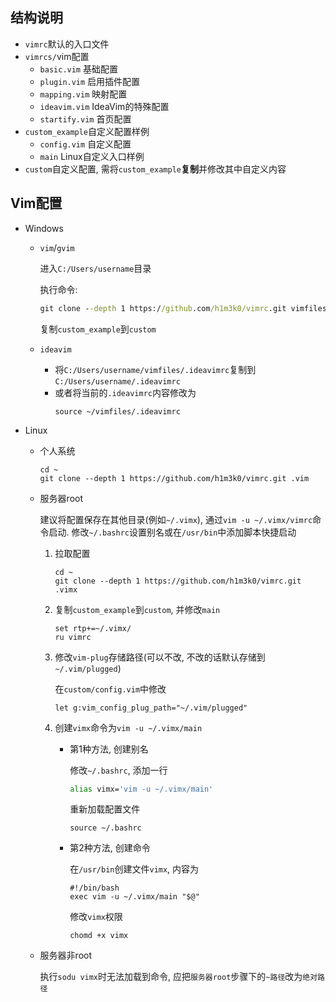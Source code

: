 ## 结构说明

- `vimrc`默认的入口文件
- `vimrcs/`vim配置
  - `basic.vim` 基础配置
  - `plugin.vim` 启用插件配置
  - `mapping.vim` 映射配置
  - `ideavim.vim` IdeaVim的特殊配置
  - `startify.vim` 首页配置
- `custom_example`自定义配置样例
  - `config.vim` 自定义配置
  - `main` Linux自定义入口样例
- `custom`自定义配置, 需将`custom_example`**复制**并修改其中自定义内容

## Vim配置

- Windows

  - `vim`/`gvim`

    进入`C:/Users/username`目录

    执行命令:

    ~~~bat
    git clone --depth 1 https://github.com/h1m3k0/vimrc.git vimfiles
    ~~~

    复制`custom_example`到`custom`

  - `ideavim`

    - 将`C:/Users/username/vimfiles/.ideavimrc`复制到`C:/Users/username/.ideavimrc`
    - 或者将当前的`.ideavimrc`内容修改为
      ~~~vimscript
      source ~/vimfiles/.ideavimrc
      ~~~

- Linux

  - 个人系统

    ~~~shell
    cd ~
    git clone --depth 1 https://github.com/h1m3k0/vimrc.git .vim
    ~~~

  - 服务器root

    建议将配置保存在其他目录(例如`~/.vimx`), 通过`vim -u ~/.vimx/vimrc`命令启动. 修改`~/.bashrc`设置别名或在`/usr/bin`中添加脚本快捷启动

    1. 拉取配置

       ~~~shell
       cd ~
       git clone --depth 1 https://github.com/h1m3k0/vimrc.git .vimx
       ~~~

    2. 复制`custom_example`到`custom`, 并修改`main`

       ~~~vimscript
       set rtp+=~/.vimx/
       ru vimrc
       ~~~
       
    3. 修改`vim-plug`存储路径(可以不改, 不改的话默认存储到`~/.vim/plugged`)

       在`custom/config.vim`中修改

       ~~~vimscript
       let g:vim_config_plug_path="~/.vim/plugged"
       ~~~
    
    4. 创建`vimx`命令为`vim -u ~/.vimx/main`

       - 第1种方法, 创建别名

         修改`~/.bashrc`, 添加一行

         ~~~bash
         alias vimx='vim -u ~/.vimx/main'
         ~~~
    
         重新加载配置文件

         ~~~shell
         source ~/.bashrc
         ~~~
    
       - 第2种方法, 创建命令

         在`/usr/bin`创建文件`vimx`, 内容为

         ~~~vimx
         #!/bin/bash
         exec vim -u ~/.vimx/main "$@"
         ~~~
    
         修改`vimx`权限

         ~~~shell
         chomd +x vimx
         ~~~
    
  - 服务器非root

    执行`sodu vimx`时无法加载到命令, 应把`服务器root`步骤下的`~路径`改为`绝对路径`
